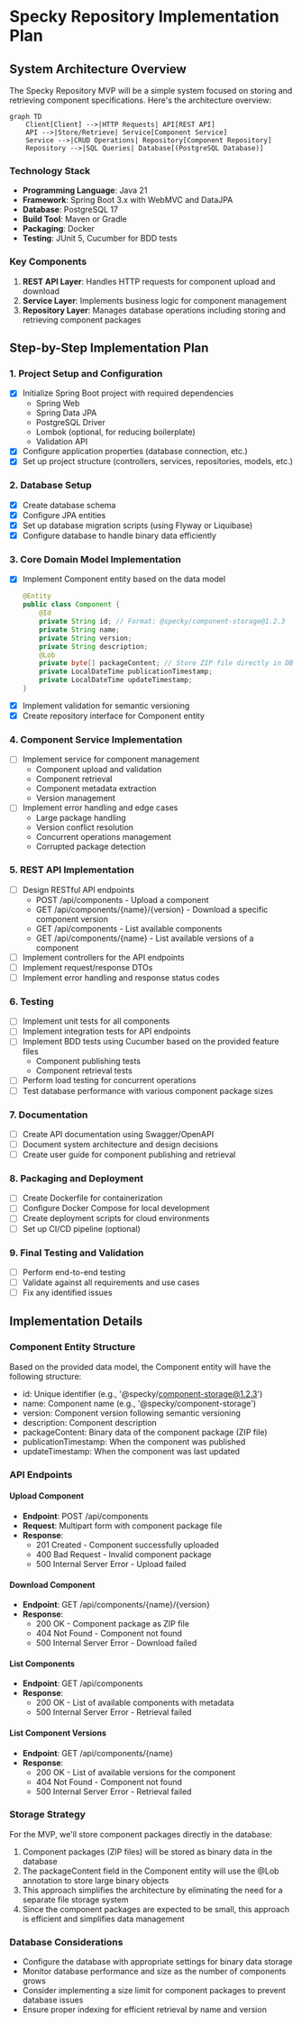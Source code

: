 # Specky Repository Implementation Plan

## System Architecture Overview

The Specky Repository MVP will be a simple system focused on storing and retrieving component specifications. Here's the architecture overview:

```mermaid
graph TD
    Client[Client] -->|HTTP Requests| API[REST API]
    API -->|Store/Retrieve| Service[Component Service]
    Service -->|CRUD Operations| Repository[Component Repository]
    Repository -->|SQL Queries| Database[(PostgreSQL Database)]
```

### Technology Stack
- **Programming Language**: Java 21
- **Framework**: Spring Boot 3.x with WebMVC and DataJPA
- **Database**: PostgreSQL 17
- **Build Tool**: Maven or Gradle
- **Packaging**: Docker
- **Testing**: JUnit 5, Cucumber for BDD tests

### Key Components
1. **REST API Layer**: Handles HTTP requests for component upload and download
2. **Service Layer**: Implements business logic for component management
3. **Repository Layer**: Manages database operations including storing and retrieving component packages

## Step-by-Step Implementation Plan

### 1. Project Setup and Configuration
- [x] Initialize Spring Boot project with required dependencies
  - Spring Web
  - Spring Data JPA
  - PostgreSQL Driver
  - Lombok (optional, for reducing boilerplate)
  - Validation API
- [x] Configure application properties (database connection, etc.)
- [x] Set up project structure (controllers, services, repositories, models, etc.)

### 2. Database Setup
- [x] Create database schema
- [x] Configure JPA entities
- [x] Set up database migration scripts (using Flyway or Liquibase)
- [x] Configure database to handle binary data efficiently

### 3. Core Domain Model Implementation
- [x] Implement Component entity based on the data model
  ```java
  @Entity
  public class Component {
      @Id
      private String id; // Format: @specky/component-storage@1.2.3
      private String name;
      private String version;
      private String description;
      @Lob
      private byte[] packageContent; // Store ZIP file directly in DB
      private LocalDateTime publicationTimestamp;
      private LocalDateTime updateTimestamp;
  }
  ```
- [x] Implement validation for semantic versioning
- [x] Create repository interface for Component entity

### 4. Component Service Implementation
- [ ] Implement service for component management
  - Component upload and validation
  - Component retrieval
  - Component metadata extraction
  - Version management
- [ ] Implement error handling and edge cases
  - Large package handling
  - Version conflict resolution
  - Concurrent operations management
  - Corrupted package detection

### 5. REST API Implementation
- [ ] Design RESTful API endpoints
  - POST /api/components - Upload a component
  - GET /api/components/{name}/{version} - Download a specific component version
  - GET /api/components - List available components
  - GET /api/components/{name} - List available versions of a component
- [ ] Implement controllers for the API endpoints
- [ ] Implement request/response DTOs
- [ ] Implement error handling and response status codes

### 6. Testing
- [ ] Implement unit tests for all components
- [ ] Implement integration tests for API endpoints
- [ ] Implement BDD tests using Cucumber based on the provided feature files
  - Component publishing tests
  - Component retrieval tests
- [ ] Perform load testing for concurrent operations
- [ ] Test database performance with various component package sizes

### 7. Documentation
- [ ] Create API documentation using Swagger/OpenAPI
- [ ] Document system architecture and design decisions
- [ ] Create user guide for component publishing and retrieval

### 8. Packaging and Deployment
- [ ] Create Dockerfile for containerization
- [ ] Configure Docker Compose for local development
- [ ] Create deployment scripts for cloud environments
- [ ] Set up CI/CD pipeline (optional)

### 9. Final Testing and Validation
- [ ] Perform end-to-end testing
- [ ] Validate against all requirements and use cases
- [ ] Fix any identified issues

## Implementation Details

### Component Entity Structure
Based on the provided data model, the Component entity will have the following structure:
- id: Unique identifier (e.g., '@specky/component-storage@1.2.3')
- name: Component name (e.g., '@specky/component-storage')
- version: Component version following semantic versioning
- description: Component description
- packageContent: Binary data of the component package (ZIP file)
- publicationTimestamp: When the component was published
- updateTimestamp: When the component was last updated

### API Endpoints

#### Upload Component
- **Endpoint**: POST /api/components
- **Request**: Multipart form with component package file
- **Response**: 
  - 201 Created - Component successfully uploaded
  - 400 Bad Request - Invalid component package
  - 500 Internal Server Error - Upload failed

#### Download Component
- **Endpoint**: GET /api/components/{name}/{version}
- **Response**: 
  - 200 OK - Component package as ZIP file
  - 404 Not Found - Component not found
  - 500 Internal Server Error - Download failed

#### List Components
- **Endpoint**: GET /api/components
- **Response**: 
  - 200 OK - List of available components with metadata
  - 500 Internal Server Error - Retrieval failed

#### List Component Versions
- **Endpoint**: GET /api/components/{name}
- **Response**: 
  - 200 OK - List of available versions for the component
  - 404 Not Found - Component not found
  - 500 Internal Server Error - Retrieval failed

### Storage Strategy
For the MVP, we'll store component packages directly in the database:
1. Component packages (ZIP files) will be stored as binary data in the database
2. The packageContent field in the Component entity will use the @Lob annotation to store large binary objects
3. This approach simplifies the architecture by eliminating the need for a separate file storage system
4. Since the component packages are expected to be small, this approach is efficient and simplifies data management

### Database Considerations
- Configure the database with appropriate settings for binary data storage
- Monitor database performance and size as the number of components grows
- Consider implementing a size limit for component packages to prevent database issues
- Ensure proper indexing for efficient retrieval by name and version